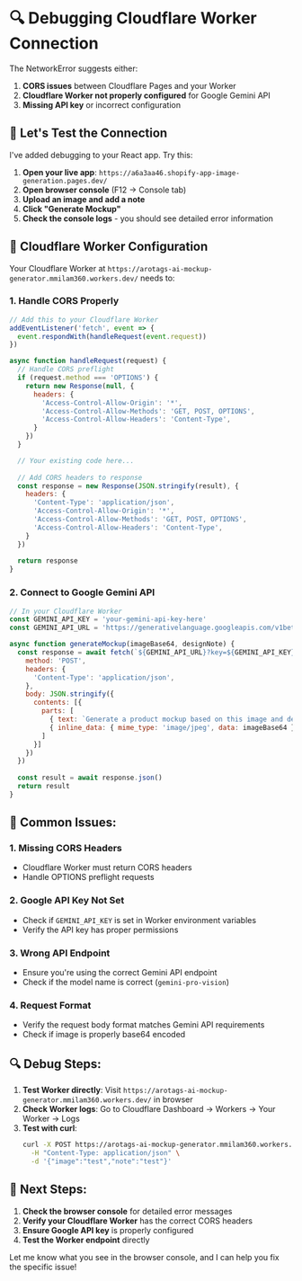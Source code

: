 # 🔍 Debugging Cloudflare Worker Connection

The NetworkError suggests either:
1. **CORS issues** between Cloudflare Pages and your Worker
2. **Cloudflare Worker not properly configured** for Google Gemini API
3. **Missing API key** or incorrect configuration

## 🧪 **Let's Test the Connection**

I've added debugging to your React app. Try this:

1. **Open your live app**: `https://a6a3aa46.shopify-app-image-generation.pages.dev/`
2. **Open browser console** (F12 → Console tab)
3. **Upload an image and add a note**
4. **Click "Generate Mockup"**
5. **Check the console logs** - you should see detailed error information

## 🔧 **Cloudflare Worker Configuration**

Your Cloudflare Worker at `https://arotags-ai-mockup-generator.mmilam360.workers.dev/` needs to:

### **1. Handle CORS Properly**
```javascript
// Add this to your Cloudflare Worker
addEventListener('fetch', event => {
  event.respondWith(handleRequest(event.request))
})

async function handleRequest(request) {
  // Handle CORS preflight
  if (request.method === 'OPTIONS') {
    return new Response(null, {
      headers: {
        'Access-Control-Allow-Origin': '*',
        'Access-Control-Allow-Methods': 'GET, POST, OPTIONS',
        'Access-Control-Allow-Headers': 'Content-Type',
      }
    })
  }

  // Your existing code here...
  
  // Add CORS headers to response
  const response = new Response(JSON.stringify(result), {
    headers: {
      'Content-Type': 'application/json',
      'Access-Control-Allow-Origin': '*',
      'Access-Control-Allow-Methods': 'GET, POST, OPTIONS',
      'Access-Control-Allow-Headers': 'Content-Type',
    }
  })
  
  return response
}
```

### **2. Connect to Google Gemini API**
```javascript
// In your Cloudflare Worker
const GEMINI_API_KEY = 'your-gemini-api-key-here'
const GEMINI_API_URL = 'https://generativelanguage.googleapis.com/v1beta/models/gemini-pro-vision:generateContent'

async function generateMockup(imageBase64, designNote) {
  const response = await fetch(`${GEMINI_API_URL}?key=${GEMINI_API_KEY}`, {
    method: 'POST',
    headers: {
      'Content-Type': 'application/json',
    },
    body: JSON.stringify({
      contents: [{
        parts: [
          { text: `Generate a product mockup based on this image and design instructions: ${designNote}` },
          { inline_data: { mime_type: 'image/jpeg', data: imageBase64 } }
        ]
      }]
    })
  })
  
  const result = await response.json()
  return result
}
```

## 🚨 **Common Issues:**

### **1. Missing CORS Headers**
- Cloudflare Worker must return CORS headers
- Handle OPTIONS preflight requests

### **2. Google API Key Not Set**
- Check if `GEMINI_API_KEY` is set in Worker environment variables
- Verify the API key has proper permissions

### **3. Wrong API Endpoint**
- Ensure you're using the correct Gemini API endpoint
- Check if the model name is correct (`gemini-pro-vision`)

### **4. Request Format**
- Verify the request body format matches Gemini API requirements
- Check if image is properly base64 encoded

## 🔍 **Debug Steps:**

1. **Test Worker directly**: Visit `https://arotags-ai-mockup-generator.mmilam360.workers.dev/` in browser
2. **Check Worker logs**: Go to Cloudflare Dashboard → Workers → Your Worker → Logs
3. **Test with curl**: 
   ```bash
   curl -X POST https://arotags-ai-mockup-generator.mmilam360.workers.dev/ \
     -H "Content-Type: application/json" \
     -d '{"image":"test","note":"test"}'
   ```

## 🎯 **Next Steps:**

1. **Check the browser console** for detailed error messages
2. **Verify your Cloudflare Worker** has the correct CORS headers
3. **Ensure Google API key** is properly configured
4. **Test the Worker endpoint** directly

Let me know what you see in the browser console, and I can help you fix the specific issue!
